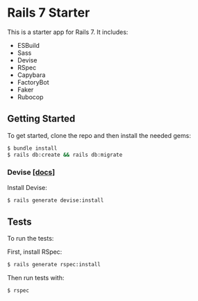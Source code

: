 # Rails 7 Starter

This is a starter app for Rails 7. It includes:

- ESBuild
- Sass
- Devise
- RSpec
- Capybara
- FactoryBot
- Faker
- Rubocop

## Getting Started

To get started, clone the repo and then install the needed gems:

```sh
$ bundle install
$ rails db:create && rails db:migrate
```

### Devise [[docs]](https://github.com/heartcombo/devise#getting-started)

Install Devise:

```sh
$ rails generate devise:install
```

## Tests

To run the tests:

First, install RSpec:

```sh
$ rails generate rspec:install
```

Then run tests with:

```sh
$ rspec
```
